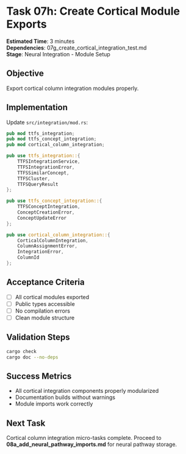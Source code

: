 # Task 07h: Create Cortical Module Exports

**Estimated Time**: 3 minutes  
**Dependencies**: 07g_create_cortical_integration_test.md  
**Stage**: Neural Integration - Module Setup

## Objective
Export cortical column integration modules properly.

## Implementation

Update `src/integration/mod.rs`:
```rust
pub mod ttfs_integration;
pub mod ttfs_concept_integration;
pub mod cortical_column_integration;

pub use ttfs_integration::{
    TTFSIntegrationService, 
    TTFSIntegrationError,
    TTFSSimilarConcept,
    TTFSCluster,
    TTFSQueryResult
};

pub use ttfs_concept_integration::{
    TTFSConceptIntegration,
    ConceptCreationError,
    ConceptUpdateError
};

pub use cortical_column_integration::{
    CorticalColumnIntegration,
    ColumnAssignmentError,
    IntegrationError,
    ColumnId
};
```

## Acceptance Criteria
- [ ] All cortical modules exported
- [ ] Public types accessible
- [ ] No compilation errors
- [ ] Clean module structure

## Validation Steps
```bash
cargo check
cargo doc --no-deps
```

## Success Metrics
- All cortical integration components properly modularized
- Documentation builds without warnings
- Module imports work correctly

## Next Task
Cortical column integration micro-tasks complete. Proceed to **08a_add_neural_pathway_imports.md** for neural pathway storage.